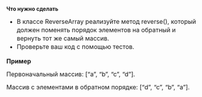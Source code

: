 <strong fr-original-style="" style="font-weight: 700; box-sizing: border-box;">Что нужно сделать</strong>
<ul fr-original-style="" style="margin-top: 0px; margin-bottom: 1rem; box-sizing: border-box; font-size: 16px; line-height: 22px;"><li fr-original-style="" style="box-sizing: border-box;">В классе ReverseArray реализуйте метод reverse(), который должен поменять порядок элементов на обратный и вернуть тот же самый массив.</li><li fr-original-style="" style="box-sizing: border-box;">Проверьте ваш код с помощью тестов.</li></ul>
<p fr-original-style="" style="margin-top: 0px; margin-bottom: 12px; color: var(--ui-sb-color-text-main); box-sizing: border-box; font-size: 16px; line-height: 22px;"><strong fr-original-style="" style="font-weight: 700; box-sizing: border-box;">Пример</strong></p>
<p fr-original-style="" style="margin-top: 0px; margin-bottom: 12px; color: var(--ui-sb-color-text-main); box-sizing: border-box; font-size: 16px; line-height: 22px;">Первоначальный массив: [“a”, “b”, “c”, “d”].</p>
<p fr-original-style="" style="margin-top: 0px; margin-bottom: 12px; color: var(--ui-sb-color-text-main); box-sizing: border-box; font-size: 16px; line-height: 22px;">Массив с элементами в обратном порядке: [“d”, “c”, “b”, “a”].</p>